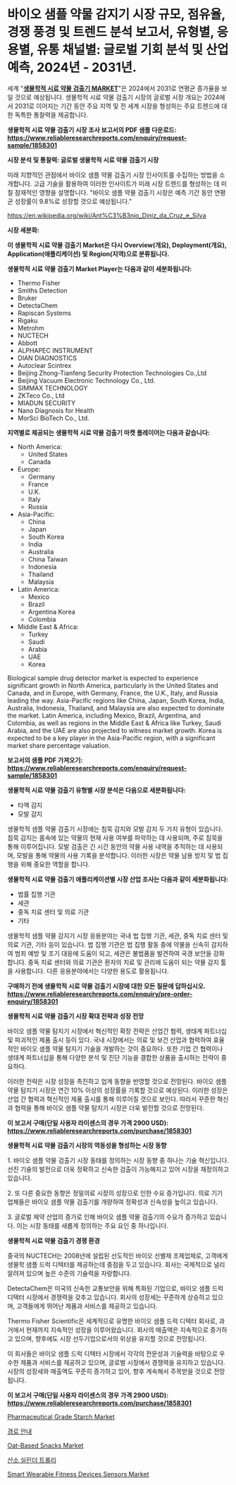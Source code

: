 <p><h1>바이오 샘플 약물 감지기 시장 규모, 점유율, 경쟁 풍경 및 트렌드 분석 보고서, 유형별, 응용별, 유통 채널별: 글로벌 기회 분석 및 산업 예측, 2024년 - 2031년.</h1></p><p>세계 "<strong><a href="https://www.reliableresearchreports.com/biological-sample-drug-detector-r1858301">생물학적 시료 약물 검출기 MARKET</a></strong>"은 2024에서 2031로 연평균 증가율을 보일 것으로 예상됩니다. 생물학적 시료 약물 검출기 시장의 글로벌 시장 개요는 2024에서 2031로 이어지는 기간 동안 주요 지역 및 전 세계 시장을 형성하는 주요 트렌드에 대한 독특한 통찰력을 제공합니다.</p>
<p><strong>생물학적 시료 약물 검출기 시장 조사 보고서의 PDF 샘플 다운로드: <a href="https://www.reliableresearchreports.com/enquiry/request-sample/1858301">https://www.reliableresearchreports.com/enquiry/request-sample/1858301</a></strong></p>
<p><strong>시장 분석 및 통찰력: 글로벌 생물학적 시료 약물 검출기 시장</strong></p>
<p><p>미래 지향적인 관점에서 바이오 샘플 약물 검출기 시장 인사이트를 수집하는 방법을 소개합니다. 고급 기술을 활용하여 이러한 인사이트가 미래 시장 트렌드를 형성하는 데 미칠 잠재적인 영향을 설명합니다. "바이오 샘플 약물 검출기 시장은 예측 기간 동안 연평균 성장률이 9.8%로 성장할 것으로 예상됩니다."</p></p>
<p><a href="%7CAUTHORITHY_DOMAIN_URL%7C">https://en.wikipedia.org/wiki/Ant%C3%B3nio_Diniz_da_Cruz_e_Silva</a></p>
<p><strong>시장 세분화:</strong></p>
<p><strong>이 생물학적 시료 약물 검출기 Market은 다시 Overview(개요), Deployment(개요), Application(애플리케이션) 및 Region(지역)으로 분류됩니다.</strong></p>
<p><strong>생물학적 시료 약물 검출기 Market Player는 다음과 같이 세분화됩니다:</strong></p>
<p><ul><li>Thermo Fisher</li><li>Smiths Detection</li><li>Bruker</li><li>DetectaChem</li><li>Rapiscan Systems</li><li>Rigaku</li><li>Metrohm</li><li>NUCTECH</li><li>Abbott</li><li>ALPHAPEC INSTRUMENT</li><li>DIAN DIAGNOSTICS</li><li>Autoclear Scintrex</li><li>Beijing Zhong-Tianfeng Security Protection Technologies Co.,Ltd</li><li>Beijing Vacuum Electronic Technology Co., Ltd.</li><li>SIMMAX TECHNOLOGY</li><li>ZKTeco Co., Ltd</li><li>MIADUN SECURITY</li><li>Nano Diagnosis for Health</li><li>MorSci BioTech Co., Ltd.</li></ul></p>
<p><strong>지역별로 제공되는 생물학적 시료 약물 검출기 마켓 플레이어는 다음과 같습니다:</strong></p>
<p><ul>
    <li>
        North America:
        <ul>
            <li>United States</li>
            <li>Canada</li>
        </ul>
    </li>
    <li>
        Europe:
        <ul>
            <li>Germany</li>
            <li>France</li>
            <li>U.K.</li>
            <li>Italy</li>
            <li>Russia</li>
        </ul>
    </li>
    <li>
        Asia-Pacific:
        <ul>
            <li>China</li>
            <li>Japan</li>
            <li>South Korea</li>
            <li>India</li>
            <li>Australia</li>
            <li>China Taiwan</li>
            <li>Indonesia</li>
            <li>Thailand</li>
            <li>Malaysia</li>
        </ul>
    </li>
    <li>
        Latin America:
        <ul>
            <li>Mexico</li>
            <li>Brazil</li>
            <li>Argentina Korea</li>
            <li>Colombia</li>
        </ul>
    </li>
    <li>
        Middle East & Africa:
        <ul>
            <li>Turkey</li>
            <li>Saudi</li>
            <li>Arabia</li>
            <li>UAE</li>
            <li>Korea</li>
        </ul>
    </li>
    </ul></p>
<p><p>Biological sample drug detector market is expected to experience significant growth in North America, particularly in the United States and Canada, and in Europe, with Germany, France, the U.K., Italy, and Russia leading the way. Asia-Pacific regions like China, Japan, South Korea, India, Australia, Indonesia, Thailand, and Malaysia are also expected to dominate the market. Latin America, including Mexico, Brazil, Argentina, and Colombia, as well as regions in the Middle East & Africa like Turkey, Saudi Arabia, and the UAE are also projected to witness market growth. Korea is expected to be a key player in the Asia-Pacific region, with a significant market share percentage valuation.</p></p>
<p><strong>보고서의 샘플 PDF 가져오기: <a href="https://www.reliableresearchreports.com/enquiry/request-sample/1858301">https://www.reliableresearchreports.com/enquiry/request-sample/1858301</a></strong></p>
<p><strong>생물학적 시료 약물 검출기 유형별 시장 분석은 다음으로 세분화됩니다:</strong></p>
<p><ul><li>타액 감지</li><li>모발 감지</li></ul></p>
<p><p>생물학적 샘플 약물 검출기 시장에는 침묵 감지와 모발 감지 두 가지 유형이 있습니다. 침묵 감지는 몸속에 있는 약물의 현재 사용 여부를 파악하는 데 사용되며, 주로 침묵을 통해 이루어집니다. 모발 검출은 긴 시간 동안의 약물 사용 내역을 추적하는 데 사용되며, 모발을 통해 약물의 사용 기록을 분석합니다. 이러한 시장은 약물 남용 방지 및 법 집행을 위해 중요한 역할을 합니다.</p></p>
<p><strong>생물학적 시료 약물 검출기 애플리케이션별 시장 산업 조사는 다음과 같이 세분화됩니다:</strong></p>
<p><ul><li>법률 집행 기관</li><li>세관</li><li>중독 치료 센터 및 의료 기관</li><li>기타</li></ul></p>
<p><p>생물학적 샘플 약물 감지기 시장 응용분야는 국내 법 집행 기관, 세관, 중독 치료 센터 및 의료 기관, 기타 등이 있습니다. 법 집행 기관은 법 집행 활동 중에 약물을 신속히 감지하여 범죄 예방 및 조기 대응에 도움이 되고, 세관은 불법품을 발견하여 국경 보안을 강화합니다. 중독 치료 센터와 의료 기관은 환자의 치료 및 관리에 도움이 되는 약물 감지 툴을 사용합니다. 다른 응용분야에서는 다양한 용도로 활용됩니다.</p></p>
<p><strong>구매하기 전에 생물학적 시료 약물 검출기 시장에 대한 모든 질문에 답하십시오. <a href="https://www.reliableresearchreports.com/enquiry/pre-order-enquiry/1858301">https://www.reliableresearchreports.com/enquiry/pre-order-enquiry/1858301</a></strong></p>
<p><strong>생물학적 시료 약물 검출기 시장 확대 전략과 성장 전망</strong></p>
<p><p>바이오 샘플 약물 탐지기 시장에서 혁신적인 확장 전략은 산업간 협력, 생태계 파트너십 및 파괴적인 제품 출시 등이 있다. 국내 시장에서는 의료 및 보건 산업과 협력하여 효율적인 바이오 샘플 약물 탐지기 기술을 개발하는 것이 중요하다. 또한 기업 간 협력이나 생태계 파트너십을 통해 다양한 분석 및 진단 기능을 결합한 상품을 출시하는 전략이 중요하다. </p><p>이러한 전략은 시장 성장을 촉진하고 업계 동향을 반영할 것으로 전망된다. 바이오 샘플 약물 탐지기 시장은 연간 10% 이상의 성장률을 기록할 것으로 예상된다. 이러한 성장은 산업 간 협력과 혁신적인 제품 출시를 통해 이루어질 것으로 보인다. 따라서 꾸준한 혁신과 협력을 통해 바이오 샘플 약물 탐지기 시장은 더욱 발전할 것으로 전망된다.</p></p>
<p><strong>이 보고서 구매(단일 사용자 라이센스의 경우 가격 2900 USD): <a href="https://www.reliableresearchreports.com/purchase/1858301">https://www.reliableresearchreports.com/purchase/1858301</a></strong></p>
<p><strong>생물학적 시료 약물 검출기 시장의 역동성을 형성하는 시장 동향</strong></p>
<p><p>1. 바이오 샘플 약물 검출기 시장 동태를 정의하는 시장 동향 중 하나는 기술 혁신입니다. 선진 기술의 발전으로 더욱 정확하고 신속한 검출이 가능해지고 있어 시장을 재정의하고 있습니다.</p><p>2. 또 다른 중요한 동향은 정밀의료 시장의 성장으로 인한 수요 증가입니다. 의료 기기 업체들은 바이오 샘플 약물 검출기를 개량하여 정확성과 신속성을 높이고 있습니다.</p><p>3. 글로벌 제약 산업의 증가로 인해 바이오 샘플 약물 검출기의 수요가 증가하고 있습니다. 이는 시장 동태를 새롭게 정의하는 주요 요인 중 하나입니다.</p></p>
<p><strong>생물학적 시료 약물 검출기 경쟁 환경</strong></p>
<p><p>중국의 NUCTECH는 2008년에 설립된 선도적인 바이오 선별제 조제업체로, 고객에게 생물학 샘플 드럭 디텍터를 제공하는데 중점을 두고 있습니다. 회사는 국제적으로 널리 알려져 있으며 높은 수준의 기술력을 자랑합니다.</p><p>DetectaChem은 미국의 신속한 교통보안을 위해 특화된 기업으로, 바이오 샘플 드럭 디텍터 시장에서 경쟁력을 갖추고 있습니다. 회사의 성장세는 꾸준하게 상승하고 있으며, 고객들에게 뛰어난 제품과 서비스를 제공하고 있습니다.</p><p>Thermo Fisher Scientific은 세계적으로 유명한 바이오 샘플 드럭 디텍터 회사로, 과거에서 현재까지 지속적인 성장을 이루어왔습니다. 회사의 매출액은 지속적으로 증가하고 있으며, 향후에도 시장 선두기업으로서의 위상을 유지할 것으로 전망됩니다.</p><p>이 회사들은 바이오 샘플 드럭 디텍터 시장에서 각각의 전문성과 기술력을 바탕으로 우수한 제품과 서비스를 제공하고 있으며, 글로벌 시장에서 경쟁력을 유지하고 있습니다. 시장의 성장세와 매출액도 꾸준히 증가하고 있어, 향후 계속해서 주목받을 것으로 전망됩니다.</p></p>
<p><strong>이 보고서 구매(단일 사용자 라이센스의 경우 가격 2900 USD): <a href="https://www.reliableresearchreports.com/purchase/1858301">https://www.reliableresearchreports.com/purchase/1858301</a></strong></p>
<p><p><a href="https://github.com/luckyshygirl/Market-Research-Report-List-6/blob/main/pharmaceutical-grade-starch-market.md">Pharmaceutical Grade Starch Market</a></p><p><a href="https://medium.com/@uisoxxuy65/%EC%82%B0%EC%97%85-%EB%B6%84%EC%95%BC%EC%9D%98-%EA%B2%BD%EB%A1%9C-%EC%95%88%EB%82%B4-2024%EB%85%84%EB%B6%80%ED%84%B0-2031%EB%85%84%EA%B9%8C%EC%A7%80%EC%9D%98-%EC%83%88%EB%A1%9C%EC%9A%B4-%EA%B8%B0%EC%88%A0%EA%B3%BC-%EC%8B%9C%EC%9E%A5-%EC%98%81%ED%96%A5-%EC%98%88%EC%B8%A1-cdcb4efb402b?postPublishedType=initial">경로 안내</a></p><p><a href="https://issuu.com/reportprime-2/docs/oat-based-snacks-market-size-2030.p_5dce504265f8a6">Oat-Based Snacks Market</a></p><p><a href="https://medium.com/@conradkirrlin76575/%EC%82%B0%EC%86%8C%EC%8B%A4%EB%A6%B0-%EC%B9%B4%ED%8A%B8-%EC%8B%9C%EC%9E%A5-%EB%A7%A4%ED%95%91-%EC%B6%94%EC%84%B8-%EB%8F%84%EC%A0%84-%EA%B7%B8%EB%A6%AC%EA%B3%A0-%EC%A0%84%EA%B8%B0%EC%A7%88-2024-2031-54f8205e6d06">산소 실린더 트롤리</a></p><p><a href="https://github.com/vimar16th/Market-Research-Report-List-6/blob/main/smart-wearable-fitness-devices-sensors-market.md">Smart Wearable Fitness Devices Sensors Market</a></p></p>